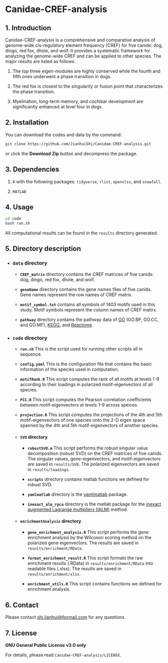# Canidae-CREF-analysis

## 1. Introduction

Canidae-CREF-analysis is a comprehensive and comparative analysis of genome-wide cis-regulatory element frequency (CREF) for five canids: dog, dingo, red fox, dhole, and wolf.
It provides a systematic framework for analyzing the genome-wide CREF and can be applied to other species.
The major results are listed as follows:

1. The top three eigen-modules are highly conserved while the fourth and fifth ones underwent a phase transition in dogs.

2. The red fox is closest to the singularity or fusion point that characterizes the phase transition.

3. Myelination, long-term memory, and cochlear development are significantly enhanced at level four in dogs.

## 2. Installation

You can download the codes and data by the command:
```bash
git clone https://github.com/JianhuiShi/Canidae-CREF-analysis.git
```
or click the **Download Zip** button and decompress the package.

## 3. Dependencies

1. `R` with the following packages: `tidyverse`, `rlist`, `openxlsx`, and `snowfall`.

2. `MATLAB`

## 4. Usage

```bash
cd code
bash run.sh
```
All computational results can be found in the `results` directory generated.

## 5. Directory description

- ### `data` directory

  * **`CREF_matrix`** directory
  contains the CREF matrices of five canids: dog, dingo, red fox, dhole, and wolf.

  * **`geneName`** directory
  contains the gene names files of five canids. Gene names represent the row names of CREF matrix.

  * **`motif_symbol.txt`**
  contains all symbols of 1403 motifs used in this study. Motif symbols represent the column names of CREF matirx.

  * **`pathway`** directory
  contains the pathway data of [GO](https://geneontology.org/) (GO.BP, GO.CC, and GO.MF), [KEGG](https://www.kegg.jp/), and [Reactome](https://reactome.org/).

- ### `code` directory

  * **`run.sh`**
  This is the script used for running other scripts all in sequence.

  * **`config.yaml`**
  This is the configuration file that contains the basic information of the species used in computation.

  * **`motifRank.R`**
  This script computes the rank of all motifs at levels 1-9 according to their loadings in polarized motif-eigenvectors of all species.

  * **`PCC.R`**
  This script computes the Pearson correlation coefficients between motif-eigenvectors at levels 1-9 across speices.

  * **`projection.R`**
  This script computes the projections of the 4th and 5th motif-eigenvectors of one species onto
the 2-D eigen space spanned by the 4th and 5th motif-eigenvectors of another species.

  * #### `SVD` directory

    * **`robustSVD.m`**
    This script performs the robust singular value decomposition (robust SVD) on the CREF matrices of five canids. The singular values, gene-eigenvectors, and motif-eigenvectors are saved in `results/SVD`. The polarized eigenvectors are saved in `results/loadings`.

    * **`scripts`** directory
    contains matlab functions we defined for robust SVD.

    * **`yamlmatlab`** directory
    is the [yamlmatlab](https://github.com/ewiger/yamlmatlab) package.

    * **`inexact_alm_rpca`** directory
    is the matlab package for the [inexact augmented Lagrange multipliers (IALM)](https://arxiv.org/abs/1009.5055) method.

  * #### `enrichmentAnalysis` directory

    * **`gene_enrichment_analysis.R`**
    This script performs the gene enrichment analysis by the Wilcoxon scoring method on the polarized gene eigenvectors. The results are saved in `results/enrichment/RData`.

    * **`format_enrichment_result.R`**
    This script formats the raw enrichment results (.RData) in `results/enrichment/RData` into readable files (.xlsx). The results are saved in `results/enrichment/xlsx`.

    * **`enrichment_utils.R`**
    This script contains functions we defined for enrichment analysis.

## 6. Contact

Please contact shi.jianhui@foxmail.com for any questions.

## 7. License

**GNU General Public License v3.0 only**

For details, please read `Canidae-CREF-analysis/LICENSE`.
